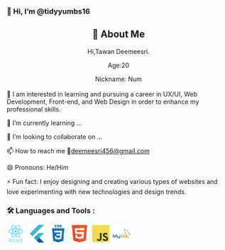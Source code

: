 ### 👋 Hi, I’m @tidyyumbs16
  <div align="center">
    <h2>🚀 About Me</h2>
    <p>Hi,Tawan Deemeesri.</p>
    <p>Age:20</p>
    Nickname: Num
</div>
<div  id="badges" align="center">
  <a href="your-linkedin-URL">
    <img src="https://komarev.com/ghpvc/?username=your-github-username&style=flat-square&color=blue" alt=""/>
  </a>
</div>
👀 I am interested in learning and pursuing a career in UX/UI, Web Development, Front-end, and Web Design in order to enhance my professional skills.
 
🌱 I’m currently learning ...

💞️ I’m looking to collaborate on ...

📫 How to reach me 📧deemeesri456@gmail.com

😄 Pronouns: He/Him

⚡ Fun fact: I enjoy designing and creating various types of websites and love experimenting with new technologies and design trends.



### :hammer_and_wrench: Languages and Tools :
<div>
  <img src="https://github.com/devicons/devicon/blob/master/icons/react/react-original-wordmark.svg" title="React" alt="React" width="40" height="40"/>&nbsp;
  <img src="https://github.com/devicons/devicon/blob/master/icons/flutter/flutter-original.svg" title="Flutter" alt="Flutter" width="40" height="40"/>&nbsp;
  <img src="https://github.com/devicons/devicon/blob/master/icons/css3/css3-plain-wordmark.svg"  title="CSS3" alt="CSS" width="40" height="40"/>&nbsp;
  <img src="https://github.com/devicons/devicon/blob/master/icons/html5/html5-original.svg" title="HTML5" alt="HTML" width="40" height="40"/>&nbsp;
  <img src="https://github.com/devicons/devicon/blob/master/icons/javascript/javascript-original.svg" title="JavaScript" alt="JavaScript" width="40" height="40"/>&nbsp;
    <img src="https://github.com/devicons/devicon/blob/master/icons/mysql/mysql-original-wordmark.svg" title="MySQL"  alt="MySQL" width="40" height="40"/>&nbsp;
</div>

